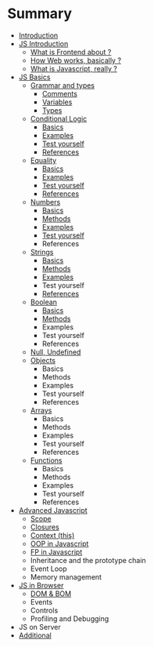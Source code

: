 # Summary

* [Introduction](README.md)
* [JS Introduction](chapter1.md)
  * [What is Frontend about ?](chapter1/what-is-frontend.md)
  * [How Web works, basically ?](chapter1/how-web-works.md)
  * [What is Javascript, really ?](chapter1/what-is-javascript.md)
* [JS Basics](js-basics.md)
  * [Grammar and types](js-basics/grammar.md)
    * [Comments](js-basics/grammar/comments.md)
    * [Variables](js-basics/grammar/variables.md)
    * [Types](js-basics/grammar/types.md)
  * [Conditional Logic](js-basics/conditional-logic.md)
    * [Basics](js-basics/conditional-logic/basics.md)
    * [Examples](js-basics/conditional-logic/examples.md)
    * [Test yourself](js-basics/conditional-logic/test-yourself.md)
    * [References](js-basics/conditional-logic/references.md)
  * [Equality](js-basics/equality.md)
    * [Basics](js-basics/equality/basics.md)
    * [Examples](js-basics/equality/examples.md)
    * [Test yourself](js-basics/equality/test-yourself.md)
    * [References](js-basics/equality/references.md)
  * [Numbers](js-basics/numbers.md)
    * [Basics](js-basics/numbers/basics.md)
    * [Methods](js-basics/numbers/methods.md)
    * [Examples](js-basics/numbers/examples.md)
    * [Test yourself](js-basics/numbers/test-yourself.md)
    * References
  * [Strings](js-basics/strings.md)
    * [Basics](js-basics/strings/basics.md)
    * [Methods](js-basics/strings/methods.md)
    * [Examples](js-basics/strings/examples.md)
    * Test yourself
    * [References](js-basics/strings/strings.md)
  * [Boolean](js-basics/boolean.md)
    * [Basics](js-basics/boolean/basics.md)
    * [Methods](js-basics/boolean/methods.md)
    * Examples
    * Test yourself
    * References
  * [Null, Undefined](js-basics/null-undefined.md)
  * [Objects](js-basics/objects.md)
    * Basics
    * Methods
    * Examples
    * Test yourself
    * References
  * [Arrays](js-basics/arrays.md)
    * Basics
    * Methods
    * Examples
    * Test yourself
    * References
  * [Functions](js-basics/functions.md)
    * Basics
    * Methods
    * Examples
    * Test yourself
    * References
* [Advanced Javascript](advanced-javascript.md)
  * [Scope](advanced-javascript/scope.md)
  * [Closures](advanced-javascript/closures.md)
  * [Context \(this\)](advanced-javascript/thiscontext.md)
  * [OOP in Javascript](advanced-javascript/oop-in-javascript.md)
  * [FP in Javascript](advanced-javascript/fp-in-javascript.md)
  * Inheritance and the prototype chain
  * Event Loop
  * Memory management
* [JS in Browser](js-in-browser.md)
  * [DOM & BOM](js-in-browser/dom.md)
  * Events
  * Controls
  * Profiling and Debugging
* JS on Server
* [Additional](additional.md)

